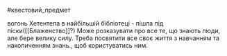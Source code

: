 #квестовий_предмет 

вогонь Хетентепа в найбільшій бібліотеці - пішла під піски([[Блаженство]]?)
Може розказувати про все те, що знають люди, але бере велику силу. Треба посвятити все своє життя з навчанням та накопиченням знань., щоб користуватись ним. 